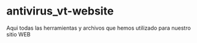 # antivirus_vt-website

Aqui todas las herramientas y archivos que hemos utilizado para nuestro sitio WEB

